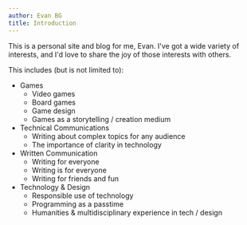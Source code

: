 ```yaml
---
author: Evan BG
title: Introduction
---
```


This is a personal site and blog for me, Evan. I've got a wide variety of interests, and I'd love to share the joy of those interests with others.

This includes (but is not limited to):
- Games
    - Video games
    - Board games
    - Game design
    - Games as a storytelling / creation medium
- Technical Communications
    - Writing about complex topics for any audience
    - The importance of clarity in technology
- Written Communication
    - Writing for everyone
    - Writing is for everyone
    - Writing for friends and fun
- Technology & Design
    - Responsible use of technology
    - Programming as a passtime
    - Humanities & multidisciplinary experience in tech / design
